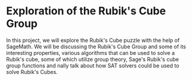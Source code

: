 # Exploration of the Rubik's Cube Group
In this project, we will explore the Rubik's Cube puzzle with the help of SageMath. We
will be discussing the Rubik's Cube Group and some of its interesting properties, various
algorithms that can be used to solve a Rubik's cube, some of which utilize group theory,
Sage's Rubik's cube group functions and nally talk about how SAT solvers could be used
to solve Rubik's Cubes.

